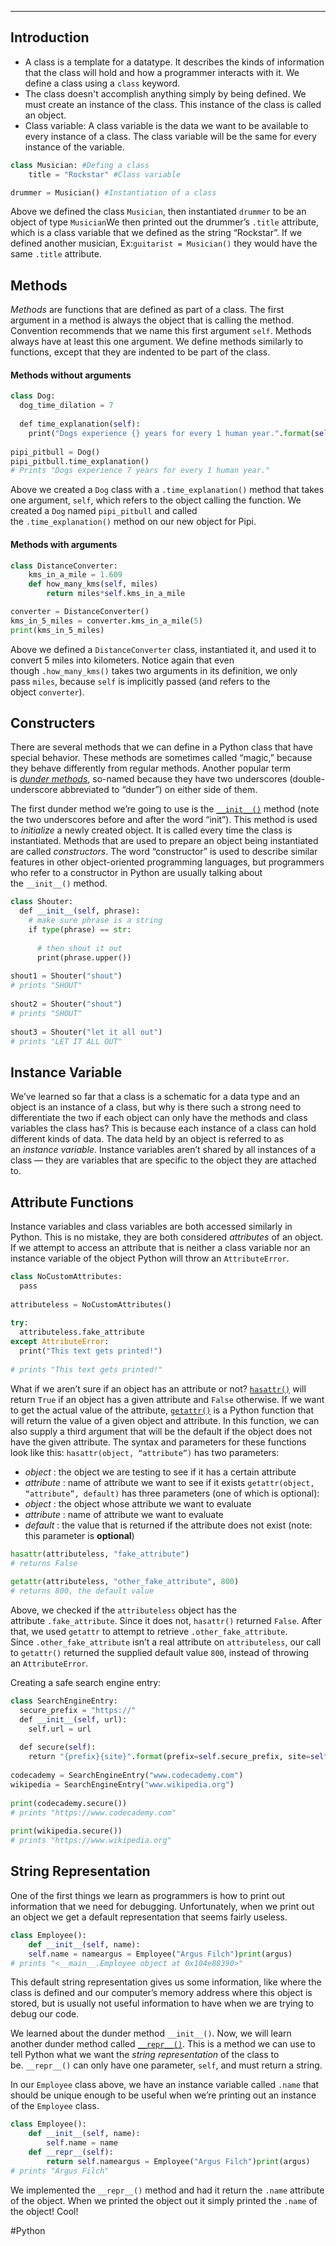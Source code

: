 ____

## Introduction
- A class is a template for a datatype. It describes the kinds of information that the class will hold and how a programmer interacts with it. We define a class using a `class` keyword. 
- The class doesn't accomplish anything simply by being defined. We must create an instance of the class. This instance of the class is called an object. 
- Class variable: A class variable is the data we want to be available to every instance of a class. The class variable will be the same for every instance of the variable. 
```Python
class Musician: #Defing a class
	title = "Rockstar" #Class variable

drummer = Musician() #Instantiation of a class
```

Above we defined the class `Musician`, then instantiated `drummer` to be an object of type `Musician`We then printed out the drummer’s `.title` attribute, which is a class variable that we defined as the string “Rockstar”.
If we defined another musician, Ex:`guitarist = Musician()` they would have the same `.title` attribute.


## Methods 
_Methods_ are functions that are defined as part of a class. The first argument in a method is always the object that is calling the method. Convention recommends that we name this first argument `self`. Methods always have at least this one argument.
We define methods similarly to functions, except that they are indented to be part of the class.

#### Methods without arguments
```Python
class Dog:  
  dog_time_dilation = 7  
  
  def time_explanation(self):  
    print("Dogs experience {} years for every 1 human year.".format(self.dog_time_dilation))  
  
pipi_pitbull = Dog()  
pipi_pitbull.time_explanation()  
# Prints "Dogs experience 7 years for every 1 human year."
```

Above we created a `Dog` class with a `.time_explanation()` method that takes one argument, `self`, which refers to the object calling the function. We created a `Dog` named `pipi_pitbull` and called the `.time_explanation()` method on our new object for Pipi.

#### Methods with arguments
```Python
class DistanceConverter: 
	kms_in_a_mile = 1.609
	def how_many_kms(self, miles)
		return miles*self.kms_in_a_mile

converter = DistanceConverter()
kms_in_5_miles = converter.kms_in_a_mile(5)
print(kms_in_5_miles)
```
Above we defined a `DistanceConverter` class, instantiated it, and used it to convert 5 miles into kilometers. Notice again that even though `.how_many_kms()` takes two arguments in its definition, we only pass `miles`, because `self` is implicitly passed (and refers to the object `converter`).

## Constructers
There are several methods that we can define in a Python class that have special behavior. These methods are sometimes called “magic,” because they behave differently from regular methods. Another popular term is [_dunder methods_](https://www.codecademy.com/resources/docs/python/dunder-methods?page_ref=catalog), so-named because they have two underscores (double-underscore abbreviated to “dunder”) on either side of them.

The first dunder method we’re going to use is the [`__init__()`](https://www.codecademy.com/resources/docs/python/dunder-methods/init?page_ref=catalog) method (note the two underscores before and after the word “init”). This method is used to _initialize_ a newly created object. It is called every time the class is instantiated.
Methods that are used to prepare an object being instantiated are called _constructors_. The word “constructor” is used to describe similar features in other object-oriented programming languages, but programmers who refer to a constructor in Python are usually talking about the `__init__()` method.

```Python
class Shouter:  
  def __init__(self, phrase):  
    # make sure phrase is a string  
    if type(phrase) == str:  
  
      # then shout it out  
      print(phrase.upper())  
  
shout1 = Shouter("shout")  
# prints "SHOUT"  
  
shout2 = Shouter("shout")  
# prints "SHOUT"  
  
shout3 = Shouter("let it all out")  
# prints "LET IT ALL OUT"
```

## Instance Variable 
We’ve learned so far that a class is a schematic for a data type and an object is an instance of a class, but why is there such a strong need to differentiate the two if each object can only have the methods and class variables the class has? This is because each instance of a class can hold different kinds of data.
The data held by an object is referred to as an _instance variable_. Instance variables aren’t shared by all instances of a class — they are variables that are specific to the object they are attached to.

## Attribute Functions
Instance variables and class variables are both accessed similarly in Python. This is no mistake, they are both considered _attributes_ of an object. If we attempt to access an attribute that is neither a class variable nor an instance variable of the object Python will throw an `AttributeError`.

```Python
class NoCustomAttributes:  
  pass  
  
attributeless = NoCustomAttributes()  
  
try:  
  attributeless.fake_attribute  
except AttributeError:  
  print("This text gets printed!")  
  
# prints "This text gets printed!"
```

What if we aren’t sure if an object has an attribute or not? [`hasattr()`](https://www.codecademy.com/resources/docs/python/built-in-functions/hasattr?page_ref=catalog) will return `True` if an object has a given attribute and `False` otherwise. If we want to get the actual value of the attribute, [`getattr()`](https://www.codecademy.com/resources/docs/python/built-in-functions/getattr?page_ref=catalog) is a Python function that will return the value of a given object and attribute. In this function, we can also supply a third argument that will be the default if the object does not have the given attribute.
The syntax and parameters for these functions look like this:
`hasattr(object, “attribute”)` has two parameters:
- _object_ : the object we are testing to see if it has a certain attribute
- _attribute_ : name of attribute we want to see if it exists
`getattr(object, “attribute”, default)` has three parameters (one of which is optional):
- _object_ : the object whose attribute we want to evaluate
- _attribute_ : name of attribute we want to evaluate
- _default_ : the value that is returned if the attribute does not exist (note: this parameter is **optional**)

```Python
hasattr(attributeless, "fake_attribute")  
# returns False  
  
getattr(attributeless, "other_fake_attribute", 800)  
# returns 800, the default value
```

Above, we checked if the `attributeless` object has the attribute `.fake_attribute`. Since it does not, `hasattr()` returned `False`. After that, we used `getattr` to attempt to retrieve `.other_fake_attribute`. Since `.other_fake_attribute` isn’t a real attribute on `attributeless`, our call to `getattr()` returned the supplied default value `800`, instead of throwing an `AttributeError`.

Creating a safe search engine entry:

```Python
class SearchEngineEntry:  
  secure_prefix = "https://"  
  def __init__(self, url):  
    self.url = url  
  
  def secure(self):  
    return "{prefix}{site}".format(prefix=self.secure_prefix, site=self.url)  
  
codecademy = SearchEngineEntry("www.codecademy.com")  
wikipedia = SearchEngineEntry("www.wikipedia.org")  
  
print(codecademy.secure())  
# prints "https://www.codecademy.com"  
  
print(wikipedia.secure())  
# prints "https://www.wikipedia.org"
```

## String Representation

One of the first things we learn as programmers is how to print out information that we need for debugging. Unfortunately, when we print out an object we get a default representation that seems fairly useless.

```Python
class Employee():  
	def __init__(self, name):    
	self.name = nameargus = Employee("Argus Filch")print(argus)
# prints "<__main__.Employee object at 0x104e88390>"
```

This default string representation gives us some information, like where the class is defined and our computer’s memory address where this object is stored, but is usually not useful information to have when we are trying to debug our code.

We learned about the dunder method `__init__()`. Now, we will learn another dunder method called [`__repr__()`](https://www.codecademy.com/resources/docs/python/dunder-methods/repr?page_ref=catalog). This is a method we can use to tell Python what we want the _string representation_ of the class to be. `__repr__()` can only have one parameter, `self`, and must return a string.

In our `Employee` class above, we have an instance variable called `.name` that should be unique enough to be useful when we’re printing out an instance of the `Employee` class.

```Python
class Employee():  
	def __init__(self, name):    
		self.name = name  
	def __repr__(self):    
		return self.nameargus = Employee("Argus Filch")print(argus)
# prints "Argus Filch"
```

We implemented the `__repr__()` method and had it return the `.name` attribute of the object. When we printed the object out it simply printed the `.name` of the object! Cool!





























#Python 